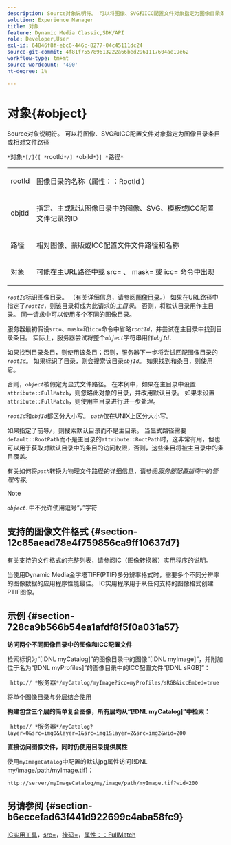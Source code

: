 ```yaml
---
description: Source对象说明符。 可以将图像、SVG和ICC配置文件对象指定为图像目录条目或相对文件路径
solution: Experience Manager
title: 对象
feature: Dynamic Media Classic,SDK/API
role: Developer,User
exl-id: 64846f8f-ebc6-446c-8277-04c45111dc24
source-git-commit: 4f81f755789613222a66bed2961117604ae19e62
workflow-type: tm+mt
source-wordcount: '490'
ht-degree: 1%

---
```


# 对象{#object}

Source对象说明符。 可以将图像、SVG和ICC配置文件对象指定为图像目录条目或相对文件路径

`*`对象`*[/]{[ *`rootId`*/] *`objId`*}| *`路径`*`

<table id="simpletable_A8B9B4D508B94BE5B7F6112F0A5F8270"> 
 <tr class="strow"> 
  <td class="stentry"> <p> <span class="codeph"> <span class="varname"> rootId </span> </span> </p> </td> 
  <td class="stentry"> <p>图像目录的名称（<span class="codeph">属性：：RootId </span>） </p> </td> 
 </tr> 
 <tr class="strow"> 
  <td class="stentry"> <p> <span class="codeph"> <span class="varname"> objtId </span> </span> </p> </td> 
  <td class="stentry"> <p>指定、主或默认图像目录中的图像、SVG、模板或ICC配置文件记录的ID </p> </td> 
 </tr> 
 <tr class="strow"> 
  <td class="stentry"> <p> <span class="codeph"> <span class="varname">路径</span> </span> </p> </td> 
  <td class="stentry"> <p>相对图像、蒙版或ICC配置文件文件路径和名称 </p> </td> 
 </tr> 
 <tr class="strow"> 
  <td class="stentry"> <p> <span class="codeph"> <span class="varname">对象</span> </span> </p> </td> 
  <td class="stentry"> <p>可能在主URL路径中或<span class="codeph"> src= </span>、<span class="codeph"> mask= </span>或<span class="codeph"> icc= </span>命令中出现 </p> </td> 
 </tr> 
</table>

*`rootId`*&#x200B;标识图像目录。 （有关详细信息，请参阅[图像目录](../../../../../is-api/image-catalog/image-serving-api-ref/c-image-catalog-reference/c-overview/c-overview.md#concept-9ce2b6a133de45f783e95cabc5810ac3)。） 如果在URL路径中指定了&#x200B;*`rootId`*，则该目录将成为此请求的&#x200B;*主目录*。 否则，将默认目录用作主目录。 同一请求中可以使用多个不同的图像目录。

服务器最初假设`src=`、`mask=`和`icc=`命令中省略&#x200B;*`rootId`*，并尝试在主目录中找到目录条目。 实际上，服务器尝试将整个&#x200B;*`object`*&#x200B;字符串用作&#x200B;*`objId.`*

如果找到目录条目，则使用该条目；否则，服务器下一步将尝试匹配图像目录的&#x200B;*`rootId`*。 如果标识了目录，则会搜索该目录&#x200B;*`objId`*。 如果找到和条目，则使用它。

否则，*`object`*&#x200B;被假定为显式文件路径。 在本例中，如果在主目录中设置`attribute::FullMatch`，则忽略此对象的目录，并改用默认目录。 如果未设置`attribute::FullMatch`，则使用主目录进行进一步处理。

*`rootId`*&#x200B;和&#x200B;*`objId`*&#x200B;都区分大小写。 *`path`*&#x200B;仅在UNIX上区分大小写。

如果指定了前导`/`，则搜索默认目录而不是主目录。 当显式路径需要`default::RootPath`而不是主目录的`attribute::RootPath`时，这非常有用，但也可以用于获取对默认目录中的条目的访问权限，否则，这些条目将被主目录中的条目覆盖。

有关如何将&#x200B;*`path`*&#x200B;转换为物理文件路径的详细信息，请参阅&#x200B;*服务器配置指南*&#x200B;中的&#x200B;*管理内容*。

>[!NOTE]
>
>*`object.`*&#x200B;中不允许使用逗号“，”字符

## 支持的图像文件格式 {#section-12c85aead78e4f759856ca9ff10637d7}

有关支持的文件格式的完整列表，请参阅IC（图像转换器）实用程序的说明。

当使用Dynamic Media金字塔TIFF(PTIF)多分辨率格式时，需要多个不同分辨率的图像数据的应用程序性能最佳。 IC实用程序用于从任何支持的图像格式创建PTIF图像。

## 示例 {#section-728ca9b566b54ea1afdf8f5f0a031a57}

**访问两个不同图像目录中的图像和ICC配置文件**

检索标识为“[!DNL myCatalog]”的图像目录中的图像“[!DNL myImage]”，并附加位于名为“[!DNL myProfiles]”的图像目录中的ICC配置文件“[!DNL sRGB]”：

` http:// *`服务器`*/myCatalog/myImage?icc=myProfiles/sRGB&iccEmbed=true`

将单个图像目录与分层结合使用

**构建包含三个层的简单复合图像，所有层均从“[!DNL myCatalog]”中检索：**

` http:// *`服务器`*/myCatalog?layer=0&src=img0&layer=1&src=img1&layer=2&src=img2&wid=200`

**直接访问图像文件，同时仍使用目录提供属性**

使用`myImageCatalog`中配置的默认jpg属性访问[!DNL my/image/path/myImage.tif]：

`http://server/myImageCatalog/my/image/path/myImage.tif?wid=200`

## 另请参阅 {#section-b6eccefad63f441d922699c4aba58fc9}

[IC实用工具](../../../../../is-api/is-utils/utilities/r-ic.md#reference-de9f43c63a8f48f1a755ff1760af8b7b)，[src=](../../../../../is-api/http-ref/image-serving-api-ref/c-http-protocol-reference/c-command-reference/r-src.md#reference-f6506637778c4c69bf106a7924a91ab1)，[掩码=](../../../../../is-api/http-ref/image-serving-api-ref/c-http-protocol-reference/c-command-reference/r-mask.md#reference-922254e027404fb890b850e2723ee06e)，[属性：：FullMatch](../../../../../is-api/image-catalog/image-serving-api-ref/c-image-catalog-reference/c-attributes-reference/r-fullmatch.md#reference-c3a72f31672a48b386943d6781cf50d7)
